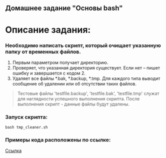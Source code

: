 ## Домашнее задание "Основы bash"

# Описание задания:

### Необходимо написать скрипт, который очищает указанную папку от временных файлов.

  1. Первым параметром получает директорию.
  2. Проверяет, что указанная директория существует. Если нет – пишет ошибку и завершается с кодом 2.
  3. Удаляет все файлы *.bak, *.backup, *.tmp. Для каждого типа выводит сообщение об удалении или об отсутствии таких файлов.


> Тестовые файлы 'testfile.backup', 'testfile.bak', 'testfile.tmp' служат для наглядности успешного выполнения скрипта. После выполнения скрипт - данные файлы будут удалены.

### Запуск скрипта:

```
bash tmp_cleaner.sh
```

### Примеры кода расположены по ссылке:
[Ссылка](https://github.com/blackden/linux.basic)
